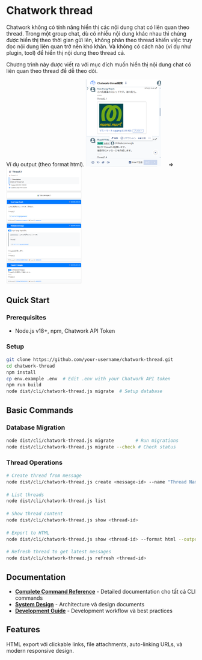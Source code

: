 # Chatwork thread

Chatwork không có tính năng hiển thị các nội dung chat có liên quan theo thread. Trong một group chat, dù có nhiều nội dung khác nhau thì chúng được hiển thị theo thời gian gửi lên, không phân theo thread khiến việc truy đọc nội dung liên quan trở nên khó khăn. Và không có cách nào (ví dụ như plugin, tool) để hiển thị nội dung theo thread cả.

Chương trình này được viết ra với mục đích muốn hiển thị nội dung chat có liên quan theo thread để dễ theo dõi.

Ví dụ output (theo format html).
<img src="docs/images/screen_chatwork.png" alt="Screen chatwork" width="200"/> &nbsp;&nbsp;&nbsp; &rArr; &nbsp;&nbsp;&nbsp; <img src="docs/images/screen_thread.png" alt="Screen thread" width="200"/>



## Quick Start

### Prerequisites
- Node.js v18+, npm, Chatwork API Token

### Setup
```bash
git clone https://github.com/your-username/chatwork-thread.git
cd chatwork-thread
npm install
cp env.example .env  # Edit .env with your Chatwork API token
npm run build
node dist/cli/chatwork-thread.js migrate  # Setup database
```

## Basic Commands

### Database Migration
```bash
node dist/cli/chatwork-thread.js migrate        # Run migrations
node dist/cli/chatwork-thread.js migrate --check # Check status
```

### Thread Operations
```bash
# Create thread from message
node dist/cli/chatwork-thread.js create <message-id> --name "Thread Name"

# List threads
node dist/cli/chatwork-thread.js list

# Show thread content
node dist/cli/chatwork-thread.js show <thread-id>

# Export to HTML
node dist/cli/chatwork-thread.js show <thread-id> --format html --output thread.html

# Refresh thread to get latest messages
node dist/cli/chatwork-thread.js refresh <thread-id>
```

## Documentation

- **[Complete Command Reference](docs/commands.md)** - Detailed documentation cho tất cả CLI commands
- **[System Design](docs/SystemDesign/)** - Architecture và design documents
- **[Development Guide](docs/dev/)** - Development workflow và best practices

## Features

HTML export với clickable links, file attachments, auto-linking URLs, và modern responsive design.